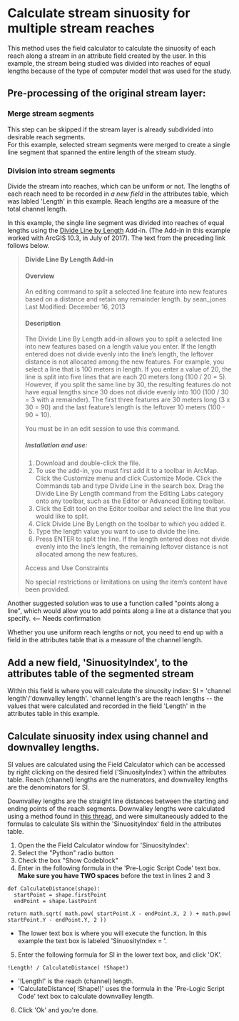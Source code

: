 # Calculate stream sinuosity for multiple stream reaches

This method uses the field calculator to calculate the sinuosity of each reach along a stream in an attribute field created by the user.  In this example, the stream being studied was divided into reaches of equal lengths because of the type of computer model that was used for the study.

## Pre-processing of the original stream layer:
### Merge stream segments
This step can be skipped if the stream layer is already subdivided into desirable reach segments.  
For this example, selected stream segments were merged to create a single line segment that spanned the entire length of the stream study.  

### Division into stream segments
Divide the stream into reaches, which can be uniform or not.  The lengths of each reach need to be recorded in _a new field_ in the attributes table, which was labled 'Length' in this example.  Reach lengths are a measure of the total channel length.

In this example, the single line segment was divided into reaches of equal lengths using the [Divide Line by Length](http://www.arcgis.com/home/item.html?id=d5d27ee47330434b9a96b91136a0118f) Add-in.  (The Add-in in this example worked with ArcGIS 10.3, in July of 2017).  The text from the preceding link follows below.

> **Divide Line By Length Add-in**
> 
> #### Overview
> 
> An editing command to split a selected line feature into new features based on a distance and retain any remainder length.
> by sean_jones
> Last Modified: December 16, 2013
> 
> #### Description
> 
> The Divide Line By Length add-in allows you to split a selected line into new features based on a length value you enter. If the length entered does not divide evenly into the line’s length, the leftover distance is not allocated among the new features. For example, you select a line that is 100 meters in length. If you enter a value of 20, the line is split into five lines that are each 20 meters long (100 / 20 = 5). However, if you split the same line by 30, the resulting features do not have equal lengths since 30 does not divide evenly into 100 (100 / 30 = 3 with a remainder). The first three features are 30 meters long (3 x 30 = 90) and the last feature’s length is the leftover 10 meters (100 - 90 = 10).
> 
> You must be in an edit session to use this command.
> 
> ##### Installation and use:
> 
> 1. Download and double-click the file.
> 2. To use the add-in, you must first add it to a toolbar in ArcMap. Click the Customize menu and click Customize Mode. Click the Commands tab and type Divide Line in the search box. Drag the Divide Line By Length command from the Editing Labs category onto any toolbar, such as the Editor or Advanced Editing toolbar.
> 3. Click the Edit tool on the Editor toolbar and select the line that you would like to split. 
> 4. Click Divide Line By Length on the toolbar to which you added it. 
> 5. Type the length value you want to use to divide the line.
> 6. Press ENTER to split the line. If the length entered does not divide evenly into the line’s length, the remaining leftover distance is not allocated among the new features.
> 
> Access and Use Constraints
>   
> No special restrictions or limitations on using the item’s content have been provided.

Another suggested solution was to use a function called "points along a line", which would allow you to add points along a line at a distance that you specify.  <-- Needs confirmation

Whether you use uniform reach lengths or not, you need to end up with a field in the attributes table that is a measure of the channel length.

## Add a new field, 'SinuosityIndex', to the attributes table of the segmented stream
Within this field is where you will calculate the sinuosity index: SI = 'channel length'/'downvalley length'.  'channel length's are the reach lengths -- the values that were calculated and recorded in the field 'Length' in the attributes table in this example.

## Calculate sinuosity index using channel and downvalley lengths.
SI values are calculated using the Field Calculator which can be accessed by right clicking on the desired field ('SinuosityIndex') within the attributes table.  Reach (channel) lengths are the numerators, and downvalley lengths are the denominators for SI.

Downvalley lengths are the straight line distances between the starting and ending points of the reach segments.  Downvalley lengths were calculated using a method found in [this thread](https://geonet.esri.com/thread/106442), and were simultaneously added to the formulas to calculate SIs within the 'SinuosityIndex' field in the attributes table.

1. Open the the Field Calculator window for 'SinuosityIndex':
2. Select the "Python" radio button
3. Check the box "Show Codeblock"
4. Enter in the following formula in the 'Pre-Logic Script Code' text box.  **Make sure you have TWO spaces** before the text in lines 2 and 3
```
def CalculateDistance(shape):
  startPoint = shape.firstPoint
  endPoint = shape.lastPoint
 
return math.sqrt( math.pow( startPoint.X - endPoint.X, 2 ) + math.pow( startPoint.Y - endPoint.Y, 2 ))
```
* The lower text box is where you will execute the function.  In this example the text box is labeled 'SinuosityIndex = '.  
5. Enter the following formula for SI in the lower text box, and click 'OK'.
```
!Length! / CalculateDistance( !Shape!)
```
* '!Length!' is the reach (channel) length.
* 'CalculateDistance( !Shape!)' uses the formula in the 'Pre-Logic Script Code' text box to calculate downvalley length.  
6. Click 'Ok' and you're done.

